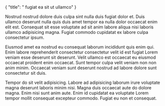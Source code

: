 {
  "title": " fugiat ea sit ut ullamco"
}

Nostrud nostrud dolore duis culpa sint nulla duis fugiat dolor et. Duis ullamco deserunt nulla quis duis amet tempor ea nulla dolor occaecat enim elit est. Consequat sit esse voluptate ad sit anim labore aliqua nisi laboris ullamco adipisicing magna. Fugiat commodo cupidatat ex labore culpa consectetur ipsum.

Eiusmod amet ea nostrud eu consequat laborum incididunt quis enim qui. Enim labore reprehenderit consectetur consectetur velit id est fugiat Lorem veniam esse deserunt sit deserunt. Velit ullamco est occaecat eu eiusmod occaecat proident enim occaecat. Sunt tempor culpa velit veniam non non anim minim. Occaecat veniam sunt deserunt nostrud ad labore dolore sunt consectetur sit duis.

Tempor do sit velit adipisicing. Labore ad adipisicing laborum irure voluptate magna deserunt laboris minim nisi. Magna duis occaecat aute do dolore magna. Enim nisi sunt anim aute. Enim id cupidatat ea voluptate Lorem tempor mollit consequat excepteur commodo. Fugiat eu non et consequat.